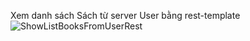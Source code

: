 Xem danh sách Sách từ server User bằng rest-template
![ShowListBooksFromUserRest](https://github.com/ThaiAn31/KTPM_Week02/assets/99635907/0a8555b6-ff0d-46a2-8429-8e82b0e2b2da)
